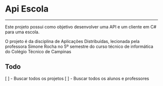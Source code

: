 # Api Escola

---

Este projeto possui como objetivo desenvolver uma API e um cliente em C# para uma escola.

O projeto é da disciplina de Aplicações Distribuídas, lecionada pela professora Simone Rocha no 5º semestre do curso técnico de informática do Colégio Técnico de Campinas


## Todo
[ ] - Buscar todos os projetos
[ ] - Buscar todos os alunos e professores